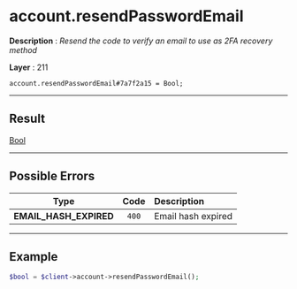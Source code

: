 # account.resendPasswordEmail

**Description** : *Resend the code to verify an email to use as 2FA recovery method*

**Layer** : 211

```tl
account.resendPasswordEmail#7a7f2a15 = Bool;
```

---

## Result

[Bool](type/Bool)

---

## Possible Errors

| Type | Code | Description |
| :---: | :---: | :--- |
| **EMAIL_HASH_EXPIRED** | `400` | Email hash expired |

---

## Example

```php
$bool = $client->account->resendPasswordEmail();
```